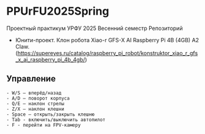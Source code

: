 # PPUrFU2025Spring
Проектный практикум УРФУ 2025 Весенний семестр
Репозиторий

 - Юнити-проект. Клон робота Xiao-r GFS-X AI Raspberry Pi 4B (4GB) A2 Claw. (https://supereyes.ru/catalog/raspberry_pi_robot/konstruktor_xiao_r_gfs_x_ai_raspberry_pi_4b_4gb/)

## Управление
    - W/S – вперёд/назад
    - A/D – поворот корпуса
    - Q/E – наклон стрелы
    - Z/X – наклон клешни
    - Space – открыть/закрыть клешню
	- Tab - включить/выключить автопилот
	- F - перейти на FPV-камеру
